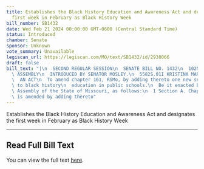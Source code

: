 ```yaml
---
title: Establishes the Black History Education and Awareness Act and designates the
  first week in February as Black History Week
bill_number: SB1432
date: Wed Feb 21 2024 00:00:00 GMT-0600 (Central Standard Time)
status: Introduced
chamber: Senate
sponsor: Unknown
vote_summary: Unavailable
legiscan_url: https://legiscan.com/MO/text/SB1432/id/2938066
draft: false
bill_text: "|\n  SECOND REGULAR SESSION\n  SENATE BILL NO. 1432\n  102ND GENERA L\
  \ ASSEMBLY\n  INTRODUCED BY SENATOR MOSLEY.\n  5582S.01I KRISTINA MARTIN, Secretary\n\
  \  AN ACT\n  To amend chapter 161, RSMo, by adding thereto one new section relating\
  \ to black history\n  education in public schools.\n  Be it enacted by the General\
  \ Assembly of the State of Missouri, as follows:\n  1 Section A. Chapter 161, RSMo,\
  \ is amended by adding thereto"
---
```

Establishes the Black History Education and Awareness Act and designates the first week in February as Black History Week

---

## Read Full Bill Text

You can view the full text [here](https://legiscan.com/MO/text/SB1432/id/2938066).
